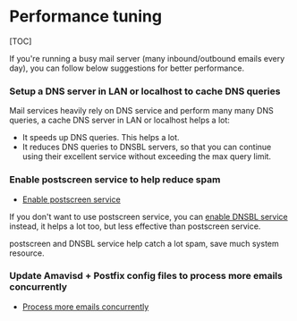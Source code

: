 # Performance tuning

[TOC]

If you're running a busy mail server (many inbound/outbound emails every day),
you can follow below suggestions for better performance.

###  Setup a DNS server in LAN or localhost to cache DNS queries

Mail services heavily rely on DNS service and perform many many DNS queries,
a cache DNS server in LAN or localhost helps a lot:

* It speeds up DNS queries. This helps a lot.
* It reduces DNS queries to DNSBL servers, so that you can continue using their
  excellent service without exceeding the max query limit.

### Enable postscreen service to help reduce spam

* [Enable postscreen service](./enable.postscreen.html)

If you don't want to use postscreen service, you can [enable DNSBL service](./enable.dnsbl.html)
instead, it helps a lot too, but less effective than postscreen service.

postscreen and DNSBL service help catch a lot spam, save much system resource.

###  Update Amavisd + Postfix config files to process more emails concurrently

* [Process more emails concurrently](./concurrent.processing.html)

